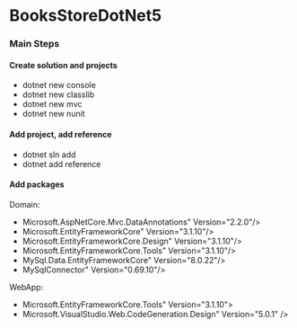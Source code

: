 # BooksStoreDotNet5

### Main Steps

#### Create solution and projects

- dotnet new console
- dotnet new classlib
- dotnet new mvc
- dotnet new nunit

#### Add project, add reference

- dotnet sln add
- dotnet add reference

#### Add packages

Domain:

- Microsoft.AspNetCore.Mvc.DataAnnotations" Version="2.2.0"/>
- Microsoft.EntityFrameworkCore" Version="3.1.10"/>
- Microsoft.EntityFrameworkCore.Design" Version="3.1.10"/>
- Microsoft.EntityFrameworkCore.Tools" Version="3.1.10"/>
- MySql.Data.EntityFrameworkCore" Version="8.0.22"/>
- MySqlConnector" Version="0.69.10"/>

WebApp:

- Microsoft.EntityFrameworkCore.Tools" Version="3.1.10">
- Microsoft.VisualStudio.Web.CodeGeneration.Design" Version="5.0.1" />
